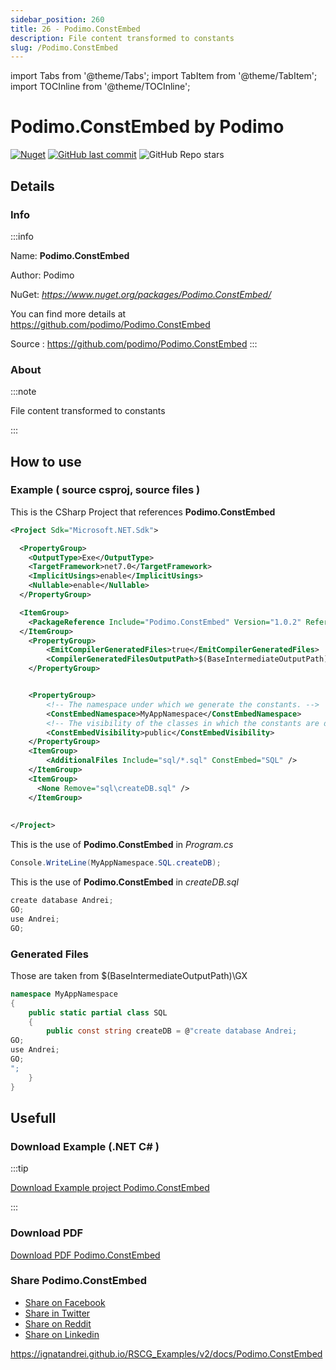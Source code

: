 ```yaml
---
sidebar_position: 260
title: 26 - Podimo.ConstEmbed
description: File content transformed to constants
slug: /Podimo.ConstEmbed
---
```

import Tabs from '@theme/Tabs';
import TabItem from '@theme/TabItem';
import TOCInline from '@theme/TOCInline';

# Podimo.ConstEmbed  by Podimo

<!---
<TOCInline toc={toc} />
-->
[![Nuget](https://img.shields.io/nuget/dt/Podimo.ConstEmbed?label=Podimo.ConstEmbed)](https://www.nuget.org/packages/Podimo.ConstEmbed/)
[![GitHub last commit](https://img.shields.io/github/last-commit/podimo/Podimo.ConstEmbed?label=updated)](https://github.com/podimo/Podimo.ConstEmbed)
![GitHub Repo stars](https://img.shields.io/github/stars/podimo/Podimo.ConstEmbed?style=social)

## Details

### Info
:::info

Name: **Podimo.ConstEmbed**

Author: Podimo

NuGet: 
*https://www.nuget.org/packages/Podimo.ConstEmbed/*   


You can find more details at https://github.com/podimo/Podimo.ConstEmbed

Source : https://github.com/podimo/Podimo.ConstEmbed
:::

### About
:::note

File content transformed to constants


:::

## How to use

### Example ( source csproj, source files )

<Tabs>

<TabItem value="csproj" label="CSharp Project">

This is the CSharp Project that references **Podimo.ConstEmbed**
```xml showLineNumbers {11}
<Project Sdk="Microsoft.NET.Sdk">

  <PropertyGroup>
    <OutputType>Exe</OutputType>
    <TargetFramework>net7.0</TargetFramework>
    <ImplicitUsings>enable</ImplicitUsings>
    <Nullable>enable</Nullable>
  </PropertyGroup>

  <ItemGroup>
    <PackageReference Include="Podimo.ConstEmbed" Version="1.0.2" ReferenceOutputAssembly="false" OutputItemType="Analyzer" />
  </ItemGroup>
	<PropertyGroup>
		<EmitCompilerGeneratedFiles>true</EmitCompilerGeneratedFiles>
		<CompilerGeneratedFilesOutputPath>$(BaseIntermediateOutputPath)\GX</CompilerGeneratedFilesOutputPath>
	</PropertyGroup>


	<PropertyGroup>
		<!-- The namespace under which we generate the constants. -->
		<ConstEmbedNamespace>MyAppNamespace</ConstEmbedNamespace>
		<!-- The visibility of the classes in which the constants are declared. -->
		<ConstEmbedVisibility>public</ConstEmbedVisibility>
	</PropertyGroup>
	<ItemGroup>
		<AdditionalFiles Include="sql/*.sql" ConstEmbed="SQL" />
	</ItemGroup>
	<ItemGroup>
	  <None Remove="sql\createDB.sql" />
	</ItemGroup>
	
	
</Project>

```

</TabItem>

  <TabItem value="C:\test\RSCG_Examples\v2\rscg_examples\Podimo.ConstEmbed\src\PodimoConstEmbedDemo\Program.cs" label="Program.cs" >

  This is the use of **Podimo.ConstEmbed** in *Program.cs*

```csharp showLineNumbers 
Console.WriteLine(MyAppNamespace.SQL.createDB);

```
  </TabItem>

  <TabItem value="C:\test\RSCG_Examples\v2\rscg_examples\Podimo.ConstEmbed\src\PodimoConstEmbedDemo\sql\createDB.sql" label="createDB.sql" >

  This is the use of **Podimo.ConstEmbed** in *createDB.sql*

```csharp showLineNumbers 
create database Andrei;
GO;
use Andrei;
GO;

```
  </TabItem>

</Tabs>

### Generated Files

Those are taken from $(BaseIntermediateOutputPath)\GX

<Tabs>


<TabItem value="C:\test\RSCG_Examples\v2\rscg_examples\Podimo.ConstEmbed\src\PodimoConstEmbedDemo\obj\GX\Podimo.ConstEmbed\Podimo.ConstEmbed.ConstEmbedGenerator\SQL.createDB.g.cs" label="SQL.createDB.g.cs" >


```csharp showLineNumbers 
namespace MyAppNamespace
{
    public static partial class SQL
    {
        public const string createDB = @"create database Andrei;
GO;
use Andrei;
GO;
";
    }
}
```

  </TabItem>


</Tabs>

## Usefull

### Download Example (.NET  C# )
:::tip

[Download Example project Podimo.ConstEmbed ](/sources/Podimo.ConstEmbed.zip)

:::

### Download PDF

[Download PDF Podimo.ConstEmbed ](/pdfs/Podimo.ConstEmbed.pdf)

### Share Podimo.ConstEmbed 

<ul>
  <li><a href="https://www.facebook.com/sharer/sharer.php?u=https%3A%2F%2Fignatandrei.github.io%2FRSCG_Examples%2Fv2%2Fdocs%2FPodimo.ConstEmbed&quote=Podimo.ConstEmbed" title="Share on Facebook" target="_blank">Share on Facebook</a></li>
  <li><a href="https://twitter.com/intent/tweet?source=https%3A%2F%2Fignatandrei.github.io%2FRSCG_Examples%2Fv2%2Fdocs%2FPodimo.ConstEmbed&text=Podimo.ConstEmbed:%20https%3A%2F%2Fignatandrei.github.io%2FRSCG_Examples%2Fv2%2Fdocs%2FPodimo.ConstEmbed" target="_blank" title="Tweet">Share in Twitter</a></li>
  <li><a href="http://www.reddit.com/submit?url=https%3A%2F%2Fignatandrei.github.io%2FRSCG_Examples%2Fv2%2Fdocs%2FPodimo.ConstEmbed&title=Podimo.ConstEmbed" target="_blank" title="Submit to Reddit">Share on Reddit</a></li>
  <li><a href="http://www.linkedin.com/shareArticle?mini=true&url=https%3A%2F%2Fignatandrei.github.io%2FRSCG_Examples%2Fv2%2Fdocs%2FPodimo.ConstEmbed&title=Podimo.ConstEmbed&summary=&source=https%3A%2F%2Fignatandrei.github.io%2FRSCG_Examples%2Fv2%2Fdocs%2FPodimo.ConstEmbed" target="_blank" title="Share on LinkedIn">Share on Linkedin</a></li>
</ul>

https://ignatandrei.github.io/RSCG_Examples/v2/docs/Podimo.ConstEmbed

